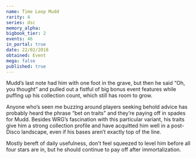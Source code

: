 ```yaml
---
name: Time Loop Mudd
rarity: 4
series: dsc
memory_alpha:
bigbook_tier: 2
events: 46
in_portal: true
date: 22/02/2018
obtained: Event
mega: false
published: true
---
```


Mudd’s last note had him with one foot in the grave, but then he said “Oh, you thought” and pulled out a fistful of big bonus event features while puffing up his collection count, which still has room to grow.

Anyone who’s seen me buzzing around players seeking behold advice has probably heard the phrase “bet on traits” and they’re paying off in spades for Mudd. Besides WRG’s fascination with this particular variant, his traits give him a strong collection profile and have acquitted him well in a post-Disco landscape, even if his bases aren’t exactly top of the line.

Mostly bereft of daily usefulness, don’t feel squeezed to level him before all four stars are in, but he should continue to pay off after immortalization.
